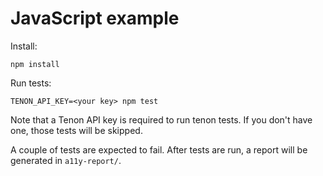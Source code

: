 # JavaScript example

Install:

```
npm install
```

Run tests:

```
TENON_API_KEY=<your key> npm test
```

Note that a Tenon API key is required to run tenon tests. If you don't have
one, those tests will be skipped.

A couple of tests are expected to fail. After tests are run, a report will be
generated in `a11y-report/`.
